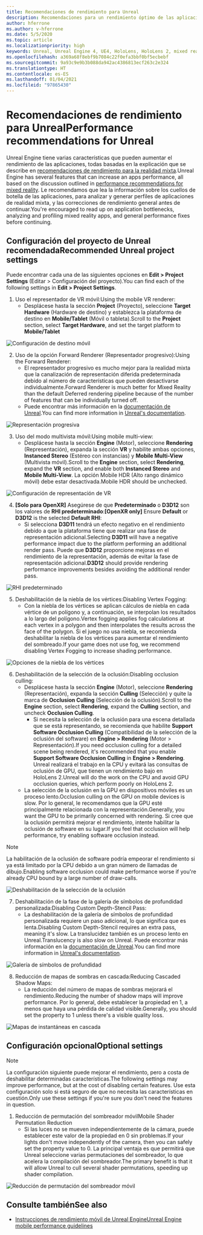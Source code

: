 ```yaml
---
title: Recomendaciones de rendimiento para Unreal
description: Recomendaciones para un rendimiento óptimo de las aplicaciones de realidad mixta en Unreal
author: hferrone
ms.author: v-hferrone
ms.date: 5/5/2020
ms.topic: article
ms.localizationpriority: high
keywords: Unreal, Unreal Engine 4, UE4, HoloLens, HoloLens 2, mixed reality, performance, optimization, settings, documentation
ms.openlocfilehash: a369a68f8ebf9b7084c22f0efa3bbf0bf5ecbebf
ms.sourcegitcommit: 9a93c9e9b3b088da942ac4386813ecf263c2e324
ms.translationtype: HT
ms.contentlocale: es-ES
ms.lasthandoff: 01/04/2021
ms.locfileid: "97865430"
---
```

# <a name="performance-recommendations-for-unreal"></a><span data-ttu-id="f74fd-104">Recomendaciones de rendimiento para Unreal</span><span class="sxs-lookup"><span data-stu-id="f74fd-104">Performance recommendations for Unreal</span></span>

<span data-ttu-id="f74fd-105">Unreal Engine tiene varias características que pueden aumentar el rendimiento de las aplicaciones, todas basadas en la explicación que se describe en [recomendaciones de rendimiento para la realidad mixta](../platform-capabilities-and-apis/understanding-performance-for-mixed-reality.md).</span><span class="sxs-lookup"><span data-stu-id="f74fd-105">Unreal Engine has several features that can increase an apps performance, all based on the discussion outlined in [performance recommendations for mixed reality](../platform-capabilities-and-apis/understanding-performance-for-mixed-reality.md).</span></span> <span data-ttu-id="f74fd-106">Le recomendamos que lea la información sobre los cuellos de botella de las aplicaciones, para analizar y generar perfiles de aplicaciones de realidad mixta, y las correcciones de rendimiento general antes de continuar.</span><span class="sxs-lookup"><span data-stu-id="f74fd-106">You're encouraged to read up on application bottlenecks, analyzing and profiling mixed reality apps, and general performance fixes before continuing.</span></span>

## <a name="recommended-unreal-project-settings"></a><span data-ttu-id="f74fd-107">Configuración del proyecto de Unreal recomendada</span><span class="sxs-lookup"><span data-stu-id="f74fd-107">Recommended Unreal project settings</span></span>
<span data-ttu-id="f74fd-108">Puede encontrar cada una de las siguientes opciones en **Edit > Project Settings** (Editar > Configuración del proyecto).</span><span class="sxs-lookup"><span data-stu-id="f74fd-108">You can find each of the following settings in **Edit > Project Settings**.</span></span>

1. <span data-ttu-id="f74fd-109">Uso el representador de VR móvil:</span><span class="sxs-lookup"><span data-stu-id="f74fd-109">Using the mobile VR renderer:</span></span>
    * <span data-ttu-id="f74fd-110">Desplácese hasta la sección **Project** (Proyecto), seleccione **Target Hardware** (Hardware de destino) y establezca la plataforma de destino en **Mobile/Tablet** (Móvil o tableta).</span><span class="sxs-lookup"><span data-stu-id="f74fd-110">Scroll to the **Project** section, select **Target Hardware**, and set the target platform to **Mobile/Tablet**</span></span>

![Configuración de destino móvil](images/unreal/performance-recommendations-img-01.png)

2. <span data-ttu-id="f74fd-112">Uso de la opción Forward Renderer (Representador progresivo):</span><span class="sxs-lookup"><span data-stu-id="f74fd-112">Using the Forward Renderer:</span></span> 
    * <span data-ttu-id="f74fd-113">El representador progresivo es mucho mejor para la realidad mixta que la canalización de representación diferida predeterminada debido al número de características que pueden desactivarse individualmente.</span><span class="sxs-lookup"><span data-stu-id="f74fd-113">Forward Renderer is much better for Mixed Reality than the default Deferred rendering pipeline because of the number of features that can be individually turned off.</span></span> 
    * <span data-ttu-id="f74fd-114">Puede encontrar más información en la [documentación de Unreal](https://docs.unrealengine.com/Platforms/VR/DevelopVR/VRPerformance/index.html).</span><span class="sxs-lookup"><span data-stu-id="f74fd-114">You can find more information in [Unreal's documentation](https://docs.unrealengine.com/Platforms/VR/DevelopVR/VRPerformance/index.html).</span></span>

![Representación progresiva](images/unreal/performance-recommendations-img-04.png)

3. <span data-ttu-id="f74fd-116">Uso del modo multivista móvil:</span><span class="sxs-lookup"><span data-stu-id="f74fd-116">Using mobile multi-view:</span></span>
    * <span data-ttu-id="f74fd-117">Desplácese hasta la sección **Engine** (Motor), seleccione **Rendering** (Representación), expanda la sección **VR** y habilite ambas opciones, **Instanced Stereo** (Estéreo con instancias) y **Mobile Multi-View** (Multivista móvil).</span><span class="sxs-lookup"><span data-stu-id="f74fd-117">Scroll to the **Engine** section, select **Rendering**, expand the **VR** section, and enable both **Instanced Stereo** and **Mobile Multi-View**.</span></span> <span data-ttu-id="f74fd-118">La opción Mobile HDR (Alto rango dinámico móvil) debe estar desactivada.</span><span class="sxs-lookup"><span data-stu-id="f74fd-118">Mobile HDR should be unchecked.</span></span>

![Configuración de representación de VR](images/unreal/performance-recommendations-img-03.png)

4. <span data-ttu-id="f74fd-120">**[Solo para OpenXR]** Asegúrese de que **Predeterminado** o **D3D12** son los valores de **RHI predeterminado**:</span><span class="sxs-lookup"><span data-stu-id="f74fd-120">**[OpenXR only]** Ensure **Default** or **D3D12** is the selected **Default RHI**:</span></span>
    * <span data-ttu-id="f74fd-121">Si selecciona **D3D11** tendrá un efecto negativo en el rendimiento debido a que la plataforma tiene que realizar una fase de representación adicional.</span><span class="sxs-lookup"><span data-stu-id="f74fd-121">Selecting **D3D11** will have a negative performance impact due to the platform performing an additional render pass.</span></span> <span data-ttu-id="f74fd-122">Puede que **D3D12** proporcione mejoras en el rendimiento de la representación, además de evitar la fase de representación adicional.</span><span class="sxs-lookup"><span data-stu-id="f74fd-122">**D3D12** should provide rendering performance improvements besides avoiding the additional render pass.</span></span>

![RHI predeterminado](images/unreal/performance-recommendations-img-09.png)

5. <span data-ttu-id="f74fd-124">Deshabilitación de la niebla de los vértices:</span><span class="sxs-lookup"><span data-stu-id="f74fd-124">Disabling Vertex Fogging:</span></span> 
    * <span data-ttu-id="f74fd-125">Con la niebla de los vértices se aplican cálculos de niebla en cada vértice de un polígono y, a continuación, se interpolan los resultados a lo largo del polígono.</span><span class="sxs-lookup"><span data-stu-id="f74fd-125">Vertex fogging applies fog calculations at each vertex in a polygon and then interpolates the results across the face of the polygon.</span></span> <span data-ttu-id="f74fd-126">Si el juego no usa niebla, se recomienda deshabilitar la niebla de los vértices para aumentar el rendimiento del sombreado.</span><span class="sxs-lookup"><span data-stu-id="f74fd-126">If your game does not use fog, we recommend disabling Vertex Fogging to increase shading performance.</span></span>

![Opciones de la niebla de los vértices](images/unreal/performance-recommendations-img-05.png)

6. <span data-ttu-id="f74fd-128">Deshabilitación de la selección de la oclusión:</span><span class="sxs-lookup"><span data-stu-id="f74fd-128">Disabling occlusion culling:</span></span>
    * <span data-ttu-id="f74fd-129">Desplácese hasta la sección **Engine** (Motor), seleccione **Rendering** (Representación), expanda la sección **Culling** (Selección) y quite la marca de **Occlusion Culling** (Selección de la oclusión).</span><span class="sxs-lookup"><span data-stu-id="f74fd-129">Scroll to the **Engine** section, select **Rendering**, expand the **Culling** section, and uncheck **Occlusion Culling**.</span></span>
        + <span data-ttu-id="f74fd-130">Si necesita la selección de la oclusión para una escena detallada que se está representando, se recomienda que habilite **Support Software Occlusion Culling** (Compatibilidad de la selección de la oclusión del software) en **Engine > Rendering** (Motor > Representación).</span><span class="sxs-lookup"><span data-stu-id="f74fd-130">If you need occlusion culling for a detailed scene being rendered, it's recommended that you enable **Support Software Occlusion Culling** in **Engine > Rendering**.</span></span> <span data-ttu-id="f74fd-131">Unreal realizará el trabajo en la CPU y evitará las consultas de oclusión de GPU, que tienen un rendimiento bajo en HoloLens 2.</span><span class="sxs-lookup"><span data-stu-id="f74fd-131">Unreal will do the work on the CPU and avoid GPU occlusion queries, which perform poorly on HoloLens 2.</span></span>
    * <span data-ttu-id="f74fd-132">La selección de la oclusión en la GPU en dispositivos móviles es un proceso lento.</span><span class="sxs-lookup"><span data-stu-id="f74fd-132">Occlusion culling on the GPU on mobile devices is slow.</span></span> <span data-ttu-id="f74fd-133">Por lo general, le recomendamos que la GPU esté principalmente relacionada con la representación.</span><span class="sxs-lookup"><span data-stu-id="f74fd-133">Generally, you want the GPU to be primarily concerned with rendering.</span></span> <span data-ttu-id="f74fd-134">Si cree que la oclusión permitirá mejorar el rendimiento, intente habilitar la oclusión de software en su lugar.</span><span class="sxs-lookup"><span data-stu-id="f74fd-134">If you feel that occlusion will help performance, try enabling software occlusion instead.</span></span> 

> [!NOTE]
> <span data-ttu-id="f74fd-135">La habilitación de la oclusión de software podría empeorar el rendimiento si ya está limitado por la CPU debido a un gran número de llamadas de dibujo.</span><span class="sxs-lookup"><span data-stu-id="f74fd-135">Enabling software occlusion could make performance worse if you're already CPU bound by a large number of draw-calls.</span></span>

![Deshabilitación de la selección de la oclusión](images/unreal/performance-recommendations-img-02.png)

7. <span data-ttu-id="f74fd-137">Deshabilitación de la fase de la galería de símbolos de profundidad personalizada:</span><span class="sxs-lookup"><span data-stu-id="f74fd-137">Disabling Custom Depth-Stencil Pass:</span></span>
    * <span data-ttu-id="f74fd-138">La deshabilitación de la galería de símbolos de profundidad personalizada requiere un paso adicional, lo que significa que es lenta.</span><span class="sxs-lookup"><span data-stu-id="f74fd-138">Disabling Custom Depth-Stencil requires an extra pass, meaning it's slow.</span></span> <span data-ttu-id="f74fd-139">La translucidez también es un proceso lento en Unreal.</span><span class="sxs-lookup"><span data-stu-id="f74fd-139">Translucency is also slow on Unreal.</span></span> <span data-ttu-id="f74fd-140">Puede encontrar más información en la [documentación de Unreal](https://docs.unrealengine.com/Engine/Performance/Guidelines/index.html).</span><span class="sxs-lookup"><span data-stu-id="f74fd-140">You can find more information in [Unreal's documentation](https://docs.unrealengine.com/Engine/Performance/Guidelines/index.html).</span></span>

![Galería de símbolos de profundidad](images/unreal/performance-recommendations-img-06.png)

8. <span data-ttu-id="f74fd-142">Reducción de mapas de sombras en cascada:</span><span class="sxs-lookup"><span data-stu-id="f74fd-142">Reducing Cascaded Shadow Maps:</span></span> 
    * <span data-ttu-id="f74fd-143">La reducción del número de mapas de sombras mejorará el rendimiento.</span><span class="sxs-lookup"><span data-stu-id="f74fd-143">Reducing the number of shadow maps will improve performance.</span></span> <span data-ttu-id="f74fd-144">Por lo general, debe establecer la propiedad en 1, a menos que haya una pérdida de calidad visible.</span><span class="sxs-lookup"><span data-stu-id="f74fd-144">Generally, you should set the property to 1 unless there's a visible quality loss.</span></span> 

![Mapas de instantáneas en cascada](images/unreal/performance-recommendations-img-07.png)

## <a name="optional-settings"></a><span data-ttu-id="f74fd-146">Configuración opcional</span><span class="sxs-lookup"><span data-stu-id="f74fd-146">Optional settings</span></span>

> [!NOTE]
> <span data-ttu-id="f74fd-147">La configuración siguiente puede mejorar el rendimiento, pero a costa de deshabilitar determinadas características.</span><span class="sxs-lookup"><span data-stu-id="f74fd-147">The following settings may improve performance, but at the cost of disabling certain features.</span></span> <span data-ttu-id="f74fd-148">Use esta configuración solo si está seguro de que no necesita las características en cuestión.</span><span class="sxs-lookup"><span data-stu-id="f74fd-148">Only use these settings if you're sure you don't need the features in question.</span></span>

1. <span data-ttu-id="f74fd-149">Reducción de permutación del sombreador móvil</span><span class="sxs-lookup"><span data-stu-id="f74fd-149">Mobile Shader Permutation Reduction</span></span>
    * <span data-ttu-id="f74fd-150">Si las luces no se mueven independientemente de la cámara, puede establecer este valor de la propiedad en 0 sin problemas.</span><span class="sxs-lookup"><span data-stu-id="f74fd-150">If your lights don't move independently of the camera, then you can safely set the property value to 0.</span></span> <span data-ttu-id="f74fd-151">La principal ventaja es que permitirá que Unreal seleccione varias permutaciones del sombreador, lo que acelera la compilación del sombreador.</span><span class="sxs-lookup"><span data-stu-id="f74fd-151">The primary benefit is that it will allow Unreal to cull several shader permutations, speeding up shader compilation.</span></span>

![Reducción de permutación del sombreador móvil](images/unreal/performance-recommendations-img-08.png)

## <a name="see-also"></a><span data-ttu-id="f74fd-153">Consulte también</span><span class="sxs-lookup"><span data-stu-id="f74fd-153">See also</span></span>
* [<span data-ttu-id="f74fd-154">Instrucciones de rendimiento móvil de Unreal Engine</span><span class="sxs-lookup"><span data-stu-id="f74fd-154">Unreal Engine mobile performance guidelines</span></span>]( https://docs.unrealengine.com/Platforms/Mobile/Performance/index.html)